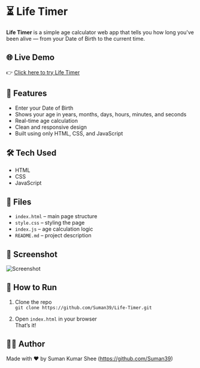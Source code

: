 # ⏳ Life Timer

**Life Timer** is a simple age calculator web app that tells you how long you've been alive — from your Date of Birth to the current time.

## 🌐 Live Demo

👉 [Click here to try Life Timer](https://suman39.github.io/Life-Timer/)

## 🚀 Features

- Enter your Date of Birth
- Shows your age in years, months, days, hours, minutes, and seconds
- Real-time age calculation
- Clean and responsive design
- Built using only HTML, CSS, and JavaScript

## 🛠 Tech Used

- HTML
- CSS
- JavaScript

## 📁 Files

- `index.html` – main page structure
- `style.css` – styling the page
- `index.js` – age calculation logic
- `README.md` – project description

## 📸 Screenshot

![Screenshot](https://github.com/user-attachments/assets/520ba29c-e86d-455e-9fd4-fe9a2f4f8e80)

## 📌 How to Run

1. Clone the repo  
   `git clone https://github.com/Suman39/Life-Timer.git`

2. Open `index.html` in your browser  
   That’s it!

## 👨‍💻 Author

Made with ❤️ by Suman Kumar Shee (https://github.com/Suman39)

